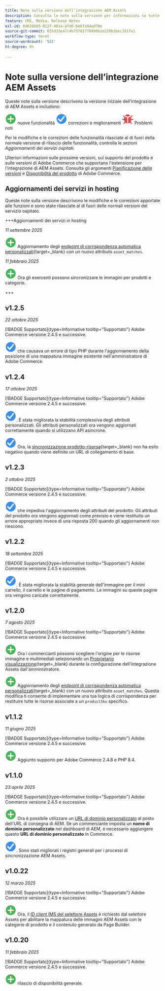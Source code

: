 ```yaml
---
title: Note sulla versione dell’integrazione AEM Assets
description: Consulta le note sulla versione per informazioni su tutte le versioni di Integrazione di AEM Assets.
feature: CMS, Media, Release Notes
exl-id: 0d639565-812f-481a-afd6-6e6fa54ed70e
source-git-commit: 655d33ea7c4b75f81770490b2e229b1bec281fe1
workflow-type: tm+mt
source-wordcount: '521'
ht-degree: 0%

---
```


# Note sulla versione dell’integrazione AEM Assets

Queste note sulla versione descrivono la versione iniziale dell’integrazione di AEM Assets e includono:

![Nuove](../assets/new.svg) nuove funzionalità
![Problema risolto](../assets/fix.svg) correzioni e miglioramenti
![Problema noto](../assets/bug.svg) Problemi noti

Per le modifiche e le correzioni delle funzionalità rilasciate al di fuori della normale versione di rilascio delle funzionalità, controlla le sezioni _Aggiornamenti dei servizi ospitati_.

Ulteriori informazioni sulle prossime versioni, sul supporto del prodotto e sulle versioni di Adobe Commerce che supportano l&#39;estensione per l&#39;integrazione di AEM Assets. Consulta gli argomenti [Pianificazione delle versioni](https://experienceleague.adobe.com/it/docs/commerce-operations/release/planning/schedule) e [Disponibilità del prodotto](https://experienceleague.adobe.com/it/docs/commerce-operations/release/product-availability) di Adobe Commerce.

## Aggiornamenti dei servizi in hosting

Queste note sulla versione descrivono le modifiche e le correzioni apportate alle funzioni e sono state rilasciate al di fuori delle normali versioni del servizio ospitato.

+++Aggiornamenti dei servizi in hosting

_11 settembre 2025_

![Nuovo problema](../assets/new.svg) Aggiornamento degli [endpoint di corrispondenza automatica personalizzati](https://experienceleague.adobe.com/it/docs/commerce/aem-assets-integration/synchronize/custom-match){target=_blank} con un nuovo attributo `asset_matches`.

_11 febbraio 2025_

![Nuovo problema](../assets/new.svg) Ora gli esercenti possono sincronizzare le immagini per prodotti e categorie.

+++

## v1.2.5

_22 ottobre 2025_

[!BADGE Supportato]{type=Informative tooltip="Supportato"} Adobe Commerce versione 2.4.5 e successive.

![È stato risolto un problema](../assets/fix.svg)<!-- Issue ACAP-1161 --> che causava un errore di tipo PHP durante l&#39;aggiornamento della posizione di una mappatura immagine esistente nell&#39;amministratore di Adobe Commerce.

## v1.2.4

_17 ottobre 2025_

[!BADGE Supportato]{type=Informative tooltip="Supportato"} Adobe Commerce versione 2.4.5 e successive.

![È stato risolto il problema](../assets/fix.svg)<!-- Issue ACAP-1155 -->. È stata migliorata la stabilità complessiva degli attributi personalizzati. Gli attributi personalizzati ora vengono aggiornati correttamente quando si utilizzano API asincrone.

![È stato risolto il problema](../assets/fix.svg)<!-- Issue ACAP-1074 --> Ora, la [sincronizzazione prodotto-risorsa](https://experienceleague.adobe.com/it/docs/commerce-admin/stores-sales/site-store/store-urls#configure-the-base-url){target=_blank} non ha esito negativo quando viene definito un URL di collegamento di base.

## v1.2.3

_2 ottobre 2025_

[!BADGE Supportato]{type=Informative tooltip="Supportato"} Adobe Commerce versione 2.4.5 e successive.

![È stato risolto un problema](../assets/fix.svg)<!-- Issue ACAP-1135 --> che impediva l&#39;aggiornamento degli attributi del prodotto. Gli attributi del prodotto ora vengono aggiornati come previsto e viene restituito un errore appropriato invece di una risposta 200 quando gli aggiornamenti non riescono.

## v1.2.2

_18 settembre 2025_

[!BADGE Supportato]{type=Informative tooltip="Supportato"} Adobe Commerce versione 2.4.5 e successive.

![È stato risolto il problema](../assets/fix.svg)<!-- Issue ACAP-1110 -->. È stata migliorata la stabilità generale dell&#39;immagine per il mini carrello, il carrello e le pagine di pagamento. Le immagini su queste pagine ora vengono caricate correttamente.

## v1.2.0

_7 agosto 2025_

[!BADGE Supportato]{type=Informative tooltip="Supportato"} Adobe Commerce versione 2.4.5 e successive.

![Nuovo problema](../assets/new.svg)<!-- Issue ACAP-1018 --> Ora i commercianti possono scegliere l&#39;origine per le risorse immagine e multimediali selezionando un [Proprietario visualizzazione](https://experienceleague.adobe.com/it/docs/commerce/aem-assets-integration/get-started/setup-synchronization){target=_blank} durante la configurazione dell&#39;integrazione Assets dall&#39;amministratore.

![Nuovo problema](../assets/new.svg)<!-- Issue ACAP-1078 --> Aggiornamento degli [endpoint di corrispondenza automatica personalizzati](https://experienceleague.adobe.com/it/docs/commerce/aem-assets-integration/synchronize/custom-match){target=_blank} con un nuovo attributo `asset_matches`. Questa modifica ti consente di implementare una tua logica di corrispondenza per restituire tutte le risorse associate a un `productSku` specifico.

## v1.1.2

_11 giugno 2025_

[!BADGE Supportato]{type=Informative tooltip="Supportato"} Adobe Commerce versione 2.4.5 e successive.

![Nuovo problema](../assets/new.svg)<!-- Issue ACAP-1041 --> Aggiunto supporto per Adobe Commerce 2.4.8 e PHP 8.4.

## v1.1.0

_23 aprile 2025_

[!BADGE Supportato]{type=Informative tooltip="Supportato"} Adobe Commerce versione 2.4.5 e successive.

![Nuovo problema](../assets/new.svg)<!-- Issue ACAP-955 --> Ora è possibile utilizzare un [URL di dominio personalizzato](https://experienceleague.adobe.com/it/docs/commerce/aem-assets-integration/get-started/setup-synchronization#optional-configure-the-custom-domain-url) al posto dell&#39;URL di consegna di AEM. Se un commerciante imposta un **nome di dominio personalizzato** nel dashboard di AEM, è necessario aggiungere questo **URL di dominio personalizzato** in Commerce.

![È stato risolto il problema](../assets/fix.svg)<!-- Issue ACAP-987 -->. Sono stati migliorati i registri generali per i processi di sincronizzazione AEM Assets.

## v1.0.22

_12 marzo 2025_

[!BADGE Supportato]{type=Informative tooltip="Supportato"} Adobe Commerce versione 2.4.5 e successive.

![Nuovo problema](../assets/new.svg)<!-- Issue ACAP-xx --> Ora, il [ID client IMS del selettore Assets](https://experienceleague.adobe.com/it/docs/commerce/aem-assets-integration/get-started/setup-synchronization) è richiesto dal selettore Assets per abilitare la mappatura delle immagini AEM Assets con le categorie di prodotto e il contenuto generato da Page Builder.

## v1.0.20

_11 febbraio 2025_

[!BADGE Supportato]{type=Informative tooltip="Supportato"} Adobe Commerce versione 2.4.5 e successive.

![Nuovo](../assets/new.svg)<!-- Issue ACAP-xx --> rilascio di disponibilità generale.
